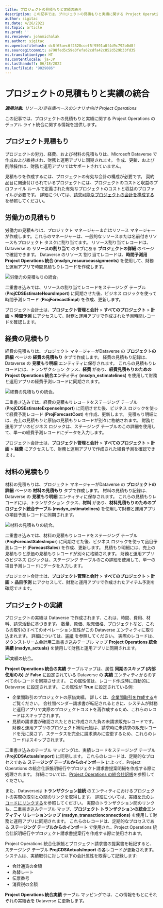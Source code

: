 ```yaml
---
title: プロジェクトの見積もりと実績の統合
description: この記事では、プロジェクトの見積もりと実績に関する Project Operations のデュアル ライト統合に関する情報を提供します。
author: sigitac
ms.date: 4/26/2021
ms.topic: article
ms.prod: ''
ms.reviewer: johnmichalak
ms.author: sigitac
ms.openlocfilehash: dc8f65aec6f2328ccef5f9591a0f4d9c792b0d8f
ms.sourcegitcommit: a798fed5c59e3fefa62cdfa42c852d529b33fd35
ms.translationtype: HT
ms.contentlocale: ja-JP
ms.lasthandoff: 06/18/2022
ms.locfileid: "9029086"
---
```

# <a name="project-estimates-and-actuals-integration"></a>プロジェクトの見積もりと実績の統合

_**適用対象:** リソース/非在庫ベースのシナリオ向け Project Operations_

この記事では、プロジェクトの見積もりと実績に関する Project Operations のデュアル ライト統合に関する情報を提供します。

## <a name="project-estimates"></a>プロジェクト見積もり

プロジェクトの労力、経費、および材料の見積もりは、Microsoft Dataverse で作成および維持され、財務と運用アプリに同期されます。 作成、更新、および削除操作は、財務と運用アプリではサポートされていません。

見積もりを作成するには、プロジェクトの有効な会計の構成が必要です。 契約品目に関連付けられているプロジェクトには、プロジェクトのコストと収益のプロファイル ルールで定義された有効なプロジェクトのコストと収益のプロファイルが必要です。 詳細については、[請求可能なプロジェクトの会計を構成する](../project-accounting/configure-accounting-billable-projects.md#configure-project-cost-and-revenue-profile-rules) を参照してください。

## <a name="labor-estimates"></a>労働力の見積もり

労働力の見積もりは、プロジェクト マネージャーまたはリソース マネージャーが作成します。これらのマネージャーは、一般的なリソースまたは名前付きリソースもプロジェクト タスクに割り当てます。 リソース割り当てレコードは、Dataverse の **リソースの割り当て** のタブにある **プロジェクトの詳細** のページで確認できます。 Dataverse のリソース 割り当てレコードは、**時間予測用 Project Operations 統合 (msdyn\_resourceassignments)** を使用して、財務と運用アプリで時間見積もりレコードを作成します。

   ![労働力の見積もりの統合。](./Media/DW4LaborEstimates.png)

二重書き込みでは、リソースの割り当てレコードをステージング テーブル (**ProjCDSEstimateHoursImport**) に同期させた後、ビジネス ロジックを使って時間予測レコード (**ProjForecastEmpl**) を作成、更新します。

プロジェクト会計士は、**プロジェクト管理と会計** > **すべてのプロジェクト** > **計画** > **時間予測** にアクセスして、財務と運用アプリで作成された予測時間レコードを確認します。

## <a name="expense-estimates"></a>経費の見積もり

経費の見積もりは、プロジェクト マネージャーがDataverse の **プロジェクトの詳細** ページの **経費の見積もり** タブで作成します。 経費の見積もり記録は、Dataverse の **見積もり明細** エンティティに保存されます。 これらの見積もりレコードには、トランザクション クラス、**経費** があり、**経費見積もりのための Project Operations 統合エンティティ (msdyn\_estimatelines)** を使用して財務と運用アプリの経費予測レコードに同期されます。

   ![経費の見積もりの統合。](./Media/DW4ExpenseEstimates.png)

二重書き込みでは、経費の見積もりレコードをステージング テーブル (**ProjCDSEstimateExpenseImport**) に同期させた後、ビジネス ロジックを使って経費予測レコード (**ProjForecastCost**) を作成、更新します。 見積もり明細には、売上の見積もりと原価の見積もりレコードが別々に格納されます。 財務と運用アプリのビジネス ロジックは、ステージング テーブルのこの詳細を使用して、単一の経費予測レコードにデータを入力します。

プロジェクト会計士は、**プロジェクト管理と会計** > **すべてのプロジェクト** > **計画** > **経費** にアクセスして、財務と運用アプリで作成された経費予測を確認できます。

## <a name="material-estimates"></a>材料の見積もり

材料の見積もりは、プロジェクト マネージャーがDataverse の **プロジェクトの詳細** ページの **材料の見積もり** タブで作成します。 材料の見積もり記録は、Dataverse の **見積もり明細** エンティティに保存されます。 これらの見積もりレコードには、トランザクション クラス、**材料** があり、**材料見積もりのためのプロジェクト統合テーブル (msdyn\_estimatelines)** を使用して財務と運用アプリの項目予測レコードに同期されます。

   ![材料の見積もりの統合。](./Media/DW4MaterialEstimates.png)

二重書き込みでは、材料の見積もりレコードをステージング テーブル (**ProjForecastSalesImpor**) に同期させた後、ビジネス ロジックを使って品目予測レコード (**ForecastSales**) を作成、更新します。 見積もり明細には、売上の見積もりと原価の見積もりレコードが別々に格納されます。 財務と運用アプリのビジネス ロジックは、ステージング テーブルのこの詳細を使用して、単一の項目予測レコードにデータを入力します。

プロジェクト会計士は、**プロジェクト管理と会計** > **すべてのプロジェクト** > **計画** > **品目予測** にアクセスして、財務と運用アプリで作成されたアイテム予測を確認できます。

## <a name="project-actuals"></a>プロジェクトの実績

プロジェクトの実績は Dataverse で作成されます、これは、時間、費用、材料、請求活動に基づきます。 数量、原価、販売価格、プロジェクトなど、これらの取引のすべてのオペレーション属性がこの Dataverse エンティティに取り込まれます。 詳細については、[実績](../actuals/actuals-overview.md) を参照してください。 実際のレコードは、ダウンストリーム会計用二重書き込みテーブル マップ **Project Operations 統合実績 (msdyn\_actuals)** を使用して財務と運用アプリに同期されます。

   ![実績の統合。](./Media/DW4Actuals.png)

**Project Operations 統合の実績** テーブルマップは、属性 **同期のスキップ (内部使用のみ)** が **False** に設定されている Dataverse の **実績** エンティティからのすべてのレコードを同期させます。 この属性値は、レコード作成時に自動的に Dataverse に設定されます。 この属性が **True** に設定されている例:

  - 企業間取引のプロジェクトの原価実績。 詳しくは、[企業間取引を作成する](../project-accounting/create-intercompany-transactions.md)をご覧ください。 会社間ベンダー請求書が転記されるときに、システムが財務と運用アプリで実際のプロジェクトコストを再作成するため、これらのレコードはスキップされます。
  - 見積の請求書が確認されたときに作成された負の未請求販売レコードです。 財務と運用アプリのプロジェクト補助元帳は、請求時に未請求の販売レコードを元に戻さず、ステータスを完全に請求済みに変更するため、これらのレコードはスキップされます。

二重書き込みのテーブル マッピングは、実績レコードをステージング テーブル (**ProjCDSActualsImport**) に同期します。 これらのレコードは、定期的なプロセスである  **ステージング テーブルからのインポート** によって、Project Operations の統合仕訳帳明細行やプロジェクト請求書提案明細を作成する際に処理されます。 詳細については、[Project Operations の統合仕訳帳](../project-accounting/project-operations-integration-journal.md)を参照してください。

また、Dataverseは **トランザクション接続** のエンティティにおけるプロジェクトの実際の取引との間のリンクを取得します。 詳細については、[実績を元のレコードにリンクする](../actuals/linkingactuals.md)を参照してください。 実際のトランザクション間のリンクも、二重書き込みテーブル マップ、**プロジェクト トランザクションの統合エンティティ リレーションシップ (msdyn\_transactionconnections)** を使用して財務と運用アプリに同期されます。 これらのレコードは、定期的なプロセスである **ステージング テーブルからのインポート** で使用され、Project Operations 統合仕訳明細行やプロジェクト請求書提案行を作成する際に使用されます。

Project Operations 統合仕訳帳とプロジェクト請求書の提案書を転記すると、ステージング テーブル **ProjCDSActualsImport** の各レコードが更新されます。 システムは、実績取引に対して以下の会計属性を取得して記録します:

- 会計通貨の金額
- 為替レート
- 伝票番号
- 消費税の金額

**Project Operations 統合実績** テーブル マッピングでは、この情報をもとにそれぞれの実績表を Dataverse に更新します。
